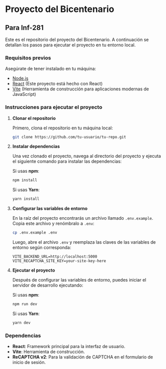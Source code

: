 # Proyecto del Bicentenario

## Para Inf-281

Este es el repositorio del proyecto del Bicentenario. A continuación se detallan los pasos para ejecutar el proyecto en tu entorno local.

### Requisitos previos

Asegúrate de tener instalado en tu máquina:

- [Node.js](https://nodejs.org/)
- [React](https://reactjs.org/) (Este proyecto está hecho con React)
- [Vite](https://vitejs.dev/) (Herramienta de construcción para aplicaciones modernas de JavaScript)

### Instrucciones para ejecutar el proyecto

1. **Clonar el repositorio**

   Primero, clona el repositorio en tu máquina local:

   ```bash
   git clone https://github.com/tu-usuario/tu-repo.git
   ```

2. **Instalar dependencias**

   Una vez clonado el proyecto, navega al directorio del proyecto y ejecuta el siguiente comando para instalar las dependencias:

   Si usas **npm**:

   ```bash
   npm install
   ```

   Si usas **Yarn**:

   ```bash
   yarn install
   ```

3. **Configurar las variables de entorno**

   En la raíz del proyecto encontrarás un archivo llamado `.env.example`. Copia este archivo y renómbralo a `.env`:

   ```bash
   cp .env.example .env
   ```

   Luego, abre el archivo `.env` y reemplaza las claves de las variables de entorno según corresponda:

   ```env
   VITE_BACKEND_URL=http://localhost:5000
   VITE_RECAPTCHA_SITE_KEY=your-site-key-here
   ```

4. **Ejecutar el proyecto**

   Después de configurar las variables de entorno, puedes iniciar el servidor de desarrollo ejecutando:

   Si usas **npm**:

   ```bash
   npm run dev
   ```

   Si usas **Yarn**:

   ```bash
   yarn dev
   ```

### Dependencias

- **React**: Framework principal para la interfaz de usuario.
- **Vite**: Herramienta de construcción.
- **ReCAPTCHA v2**: Para la validación de CAPTCHA en el formulario de inicio de sesión.
